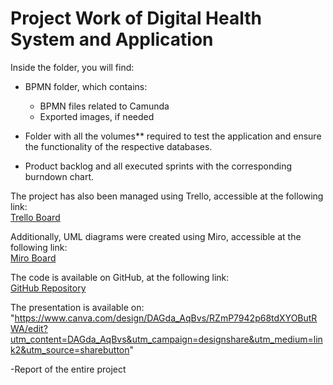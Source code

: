 # Project Work of Digital Health System and Application

Inside the folder, you will find:

- BPMN folder, which contains:  
  - BPMN files related to Camunda  
  - Exported images, if needed  

- Folder with all the volumes** required to test the application and ensure the functionality of the respective databases.

- Product backlog and all executed sprints with the corresponding burndown chart.  

The project has also been managed using Trello, accessible at the following link:  
[Trello Board](https://trello.com/invite/b/67483f8c35d72bf468bfb4b9/ATTI2e54cd27c937fa00660102755047117d0D40CDAA/dhsaprojectwork)

Additionally, UML diagrams were created using Miro, accessible at the following link:  
[Miro Board](https://miro.com/welcomeonboard/TGIvYnVRSHVqSDhyQVJDVWsyOTBUMVFQa0NmMGVEWU4xazBMSWNJcG1RdWlQV1QxZGV6U2pTUy8yTGdoamlhYkdxOVpTSW9xckJTM3crOFBCYzZ5RmxNYXJpNmdLdzQzbWcxU3JUWlBSVTU4bXpGcUswaVA4R1NqcHdnQzJJN1chZQ==?share_link_id=532776545071)

The code is available on GitHub, at the following link:  
[GitHub Repository](https://github.com/mapicella420/DHSA)  


The presentation is available on: "https://www.canva.com/design/DAGda_AqBvs/RZmP7942p68tdXYOButRWA/edit?utm_content=DAGda_AqBvs&utm_campaign=designshare&utm_medium=link2&utm_source=sharebutton"

-Report of the entire project

